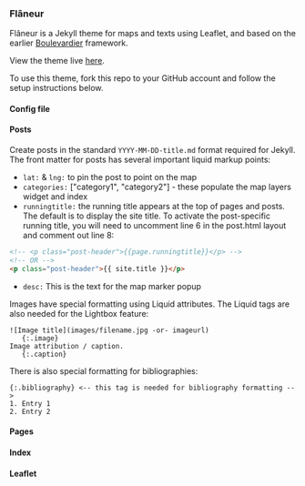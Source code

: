 ### Flâneur

Flâneur is a Jekyll theme for maps and texts using Leaflet, and based on the earlier [Boulevardier](https://github.com/kirschbombe/boulevardier) framework.

View the theme live [here](http://dawnchildress.com/flaneur).

To use this theme, fork this repo to your GitHub account and follow the setup instructions below.

#### Config file

#### Posts
Create posts in the standard `YYYY-MM-DD-title.md` format required for Jekyll. The front matter for posts has several important liquid markup points:
* `lat:` & `lng:` to pin the post to point on the map
* `categories:` ["category1", "category2"] - these populate the map layers widget and index
* `runningtitle:` the running title appears at the top of pages and posts. The default is to display the site title. To activate the post-specific running title, you will need to uncomment line 6 in the post.html layout and comment out line 8:
```html
<!-- <p class="post-header">{{page.runningtitle}}</p> -->
<!-- OR -->
<p class="post-header">{{ site.title }}</p>
```
* `desc:` This is the text for the map marker popup

Images have special formatting using Liquid attributes. The Liquid tags are also needed for the Lightbox feature:
```liquid
![Image title](images/filename.jpg -or- imageurl)
   {:.image}
Image attribution / caption.
   {:.caption}
```
There is also special formatting for bibliographies:
```
{:.bibliography} <-- this tag is needed for bibliography formatting -->
1. Entry 1
2. Entry 2
```
#### Pages

#### Index

#### Leaflet
